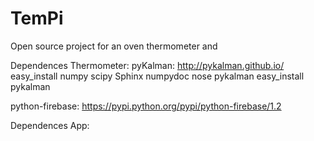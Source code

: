 # TemPi
Open source project for an oven thermometer and 


Dependences Thermometer:
pyKalman: http://pykalman.github.io/
	easy_install numpy scipy Sphinx numpydoc nose pykalman
	easy_install pykalman

python-firebase: https://pypi.python.org/pypi/python-firebase/1.2




Dependences App:
